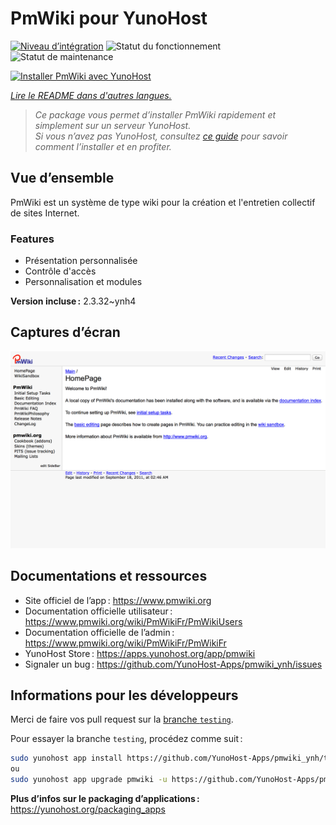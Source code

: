 <!--
Nota bene : ce README est automatiquement généré par <https://github.com/YunoHost/apps/tree/master/tools/readme_generator>
Il NE doit PAS être modifié à la main.
-->

# PmWiki pour YunoHost

[![Niveau d’intégration](https://dash.yunohost.org/integration/pmwiki.svg)](https://ci-apps.yunohost.org/ci/apps/pmwiki/) ![Statut du fonctionnement](https://ci-apps.yunohost.org/ci/badges/pmwiki.status.svg) ![Statut de maintenance](https://ci-apps.yunohost.org/ci/badges/pmwiki.maintain.svg)

[![Installer PmWiki avec YunoHost](https://install-app.yunohost.org/install-with-yunohost.svg)](https://install-app.yunohost.org/?app=pmwiki)

*[Lire le README dans d'autres langues.](./ALL_README.md)*

> *Ce package vous permet d’installer PmWiki rapidement et simplement sur un serveur YunoHost.*  
> *Si vous n’avez pas YunoHost, consultez [ce guide](https://yunohost.org/install) pour savoir comment l’installer et en profiter.*

## Vue d’ensemble

PmWiki est un système de type wiki pour la création et l'entretien collectif de sites Internet. 

### Features

- Présentation personnalisée
- Contrôle d'accès
- Personnalisation et modules

**Version incluse :** 2.3.32~ynh4

## Captures d’écran

![Capture d’écran de PmWiki](./doc/screenshots/pmwiki.png)

## Documentations et ressources

- Site officiel de l’app : <https://www.pmwiki.org>
- Documentation officielle utilisateur : <https://www.pmwiki.org/wiki/PmWikiFr/PmWikiUsers>
- Documentation officielle de l’admin : <https://www.pmwiki.org/wiki/PmWikiFr/PmWikiFr>
- YunoHost Store : <https://apps.yunohost.org/app/pmwiki>
- Signaler un bug : <https://github.com/YunoHost-Apps/pmwiki_ynh/issues>

## Informations pour les développeurs

Merci de faire vos pull request sur la [branche `testing`](https://github.com/YunoHost-Apps/pmwiki_ynh/tree/testing).

Pour essayer la branche `testing`, procédez comme suit :

```bash
sudo yunohost app install https://github.com/YunoHost-Apps/pmwiki_ynh/tree/testing --debug
ou
sudo yunohost app upgrade pmwiki -u https://github.com/YunoHost-Apps/pmwiki_ynh/tree/testing --debug
```

**Plus d’infos sur le packaging d’applications :** <https://yunohost.org/packaging_apps>
